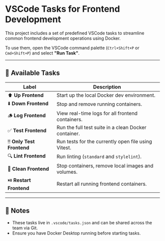 # VSCode Tasks for Frontend Development

This project includes a set of predefined VSCode tasks to streamline common frontend development operations using Docker.

To use them, open the VSCode command palette (`Ctrl+Shift+P` or `Cmd+Shift+P`) and select **"Run Task"**.

---

## 🧰 Available Tasks

| Label | Description |
|-------|-------------|
| ⬆️ **Up Frontend** | Start up the local Docker dev environment. |
| ⬇️ **Down Frontend** | Stop and remove running containers. |
| 🪵 **Log Frontend** | View real-time logs for all frontend containers. |
| ✅ **Test Frontend** | Run the full test suite in a clean Docker container. |
| ‼️ **Only Test Frontend** | Run tests for the currently open file using Vitest. |
| 🔍 **Lint Frontend** | Run linting (`standard` and `stylelint`). |
| 🧹 **Clean Frontend** | Stop containers, remove local images and volumes. |
| ⏯️ **Restart Frontend** | Restart all running frontend containers. |

---

## 📝 Notes

- These tasks live in `.vscode/tasks.json` and can be shared across the team via Git.
- Ensure you have Docker Desktop running before starting tasks.
